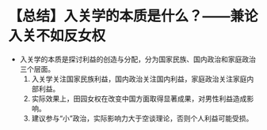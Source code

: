 # 【总结】入关学的本质是什么？——兼论入关不如反女权

-   入关学的本质是探讨利益的创造与分配，分为国家民族、国内政治和家庭政治三个层面。
    1.  入关学关注国家民族利益，国内政治关注国内利益，家庭政治关注家庭内部利益。
    2.  实际效果上，田园女权在改变中国方面取得显著成果，对男性利益造成影响。
    3.  建议参与“小”政治，实际影响力大于空谈理论，否则个人利益可能受损。